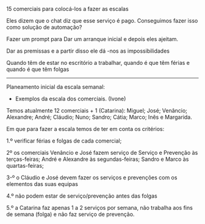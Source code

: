 

15 comerciais para colocá-los a fazer as escalas 

Eles dizem que o chat diz que esse serviço é pago. 
Conseguimos fazer isso como solução de automação? 

Fazer um prompt para Dar um arranque inicial e depois eles ajeitam. 

Dar as premissas e a partir disso ele dá -nos as impossibilidades 


Quando têm de estar no escritório a trabalhar, quando é que têm férias e quando é que têm folgas



---

Planeamento inicial da escala semanal:






- Exemplos da escala dos comerciais. (Ivone)

 

 

Temos atualmente 12 comerciais + 1 (Catarina): Miguel; José; Venâncio; Alexandre; André; Cláudio; Nuno; Sandro; Cátia; Marco; Inês e Margarida.

 

Em que para fazer a escala temos de ter em conta os critérios:

 

1.º verificar férias e folgas de cada comercial;

2º os comerciais Venâncio e José fazem serviço de Serviço e Prevenção às terças-feiras; André e Alexandre às segundas-feiras; Sandro e Marco às quartas-feiras;

3-º o Cláudio e José devem fazer os serviços e prevenções com os elementos das suas equipas

4.º não podem estar de serviço/prevenção antes das folgas

5.º a Catarina faz apenas 1 a 2 serviços por semana, não trabalha aos fins de semana (folga) e não faz serviço de prevenção.  

 

 